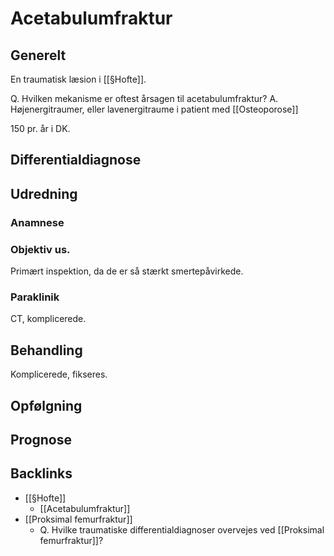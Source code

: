 # Acetabulumfraktur
## Generelt
En traumatisk læsion i [[§Hofte]]. 

Q. Hvilken mekanisme er oftest årsagen til acetabulumfraktur?
A. Højenergitraumer, eller lavenergitraume i patient med [[Osteoporose]]

150 pr. år i DK.

## Differentialdiagnose


## Udredning
### Anamnese

### Objektiv us.
Primært inspektion, da de er så stærkt smertepåvirkede.

### Paraklinik
CT, komplicerede.

## Behandling
Komplicerede, fikseres.

## Opfølgning


## Prognose


## Backlinks
* [[§Hofte]]
	* [[Acetabulumfraktur]]
* [[Proksimal femurfraktur]]
	* Q. Hvilke traumatiske differentialdiagnoser overvejes ved [[Proksimal femurfraktur]]?

<!-- #anki/tag/med/Orto #anki/deck/Medicine -->

<!-- {BearID:CE0F61D5-5625-48EF-B812-431D91EF9487-98900-0000BEDB2966B5A8} -->
